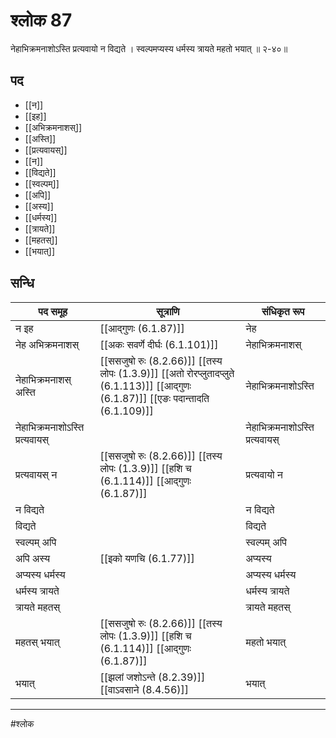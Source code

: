 # श्लोक 87

नेहाभिक्रमनाशोऽस्ति प्रत्यवायो न विद्यते ।
स्वल्पमप्यस्य धर्मस्य त्रायते महतो भयात् ॥ २-४०॥


## पद 

- [[न]]
- [[इह]]
- [[अभिक्रमनाशस्]]
- [[अस्ति]]
- [[प्रत्यवायस्]]
- [[न]]
- [[विद्यते]]
- [[स्वल्पम्]]
- [[अपि]]
- [[अस्य]]
- [[धर्मस्य]]
- [[त्रायते]]
- [[महतस्]]
- [[भयात्]]

## सन्धि

| पद समूह | सूत्राणि | संधिकृत रूप |
| ----- | ----- | ----- |
| न इह |  [[आद्गुणः (6.1.87)]] | नेह |
| नेह अभिक्रमनाशस् |  [[अकः सवर्णे दीर्घः (6.1.101)]] | नेहाभिक्रमनाशस् |
| नेहाभिक्रमनाशस् अस्ति |  [[ससजुषो रुः (8.2.66)]] [[तस्य लोपः (1.3.9)]] [[अतो रोरप्लुतादप्लुते (6.1.113)]] [[आद्गुणः (6.1.87)]] [[एङः पदान्तादति (6.1.109)]] | नेहाभिक्रमनाशोऽस्ति |
| नेहाभिक्रमनाशोऽस्ति प्रत्यवायस् |  | नेहाभिक्रमनाशोऽस्ति प्रत्यवायस् |
| प्रत्यवायस् न |  [[ससजुषो रुः (8.2.66)]] [[तस्य लोपः (1.3.9)]] [[हशि च (6.1.114)]] [[आद्गुणः (6.1.87)]] | प्रत्यवायो न |
| न विद्यते |  | न विद्यते |
| विद्यते |  | विद्यते |
| स्वल्पम् अपि |  | स्वल्पम् अपि |
| अपि अस्य |  [[इको यणचि (6.1.77)]] | अप्यस्य |
| अप्यस्य धर्मस्य |  | अप्यस्य धर्मस्य |
| धर्मस्य त्रायते |  | धर्मस्य त्रायते |
| त्रायते महतस् |  | त्रायते महतस् |
| महतस् भयात् |  [[ससजुषो रुः (8.2.66)]] [[तस्य लोपः (1.3.9)]] [[हशि च (6.1.114)]] [[आद्गुणः (6.1.87)]] | महतो भयात् |
| भयात् |  [[झलां जशोऽन्ते (8.2.39)]] [[वाऽवसाने (8.4.56)]] | भयात् |


---

#श्लोक